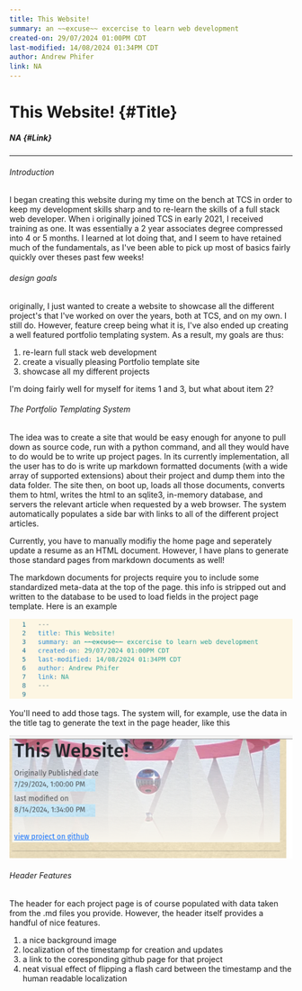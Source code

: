 ```yaml
---
title: This Website!
summary: an ~~excuse~~ excercise to learn web development
created-on: 29/07/2024 01:00PM CDT
last-modified: 14/08/2024 01:34PM CDT
author: Andrew Phifer
link: NA
---
```



# This Website! {#Title}
##### NA {#Link}

---

###### Introduction
I began creating this website during my time on the bench at TCS in order to keep my development skills sharp and to re-learn the skills of a full stack web developer.  When i originally joined TCS in early 2021, I received training as one.  It was essentially a 2 year associates degree compressed into 4 or 5 months.  I learned at lot doing that, and I seem to have retained much of the fundamentals, as I've been able to pick up most of basics fairly quickly over theses past few weeks!


###### design goals
originally, I just wanted to create a website to showcase all the different project's that I've worked on over the years, both at TCS, and on my own.  I still do.  However, feature creep being what it is, I've also ended up creating a well featured portfolio templating system.  As a result, my goals are thus:

1. re-learn full stack web development 
2. create a visually pleasing Portfolio template site
3. showcase all my different projects


I'm doing fairly well for myself for items 1 and 3, but what about item 2?


###### The Portfolio Templating System
The idea was to create a site that would be easy enough for anyone to pull down as source code, run with a python command, and all they would have to do would be to write up project pages.  In its currently implementation, all the user has to do is write up markdown formatted documents (with a wide array of supported extensions) about their project and dump them into the data folder.  The site then, on boot up, loads all those documents, converts them to html, writes the html to an sqlite3, in-memory database, and servers the relevant article when requested by a web browser.  The system automatically populates a side bar with links to all of the different project articles.

Currently, you have to manually modifiy the home page and seperately update a resume as an HTML document.  However, I have plans to generate those standard pages from markdown documents as well!

The markdown documents for projects require you to include some standardized meta-data at the top of the page.  this info is stripped out and written to the database to be used to load fields in the project page template.  Here is an example

![project template](/data/this_web_site/project-page-meta-data.png)

You'll need to add those tags.  The system will, for example, use the data in the title tag to generate the text in the page header, like this

![project-in-action](/data/this_web_site/how-meta-data-is-used.png)


###### Header Features
The header for each project page is of course populated with data taken from the .md files you provide.  However, the header itself provides a handful of nice features.

1. a nice background image
2. localization of the timestamp for creation and updates
3. a link to the coresponding github page for that project
4. neat visual effect of flipping a flash card between the timestamp and the human readable localization






